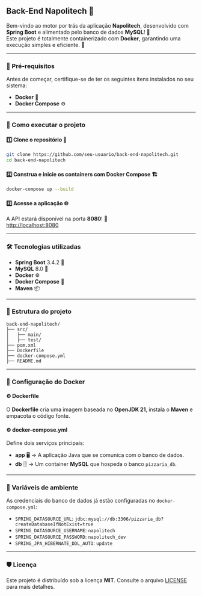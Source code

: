 ## Back-End Napolitech 🎯

Bem-vindo ao motor por trás da aplicação **Napolitech**, desenvolvido com **Spring Boot** e alimentado pelo banco de dados **MySQL**! 🚀  
Este projeto é totalmente containerizado com **Docker**, garantindo uma execução simples e eficiente. 🐳  

---

### 🔧 Pré-requisitos

Antes de começar, certifique-se de ter os seguintes itens instalados no seu sistema:

- **Docker** 🐳  
- **Docker Compose** ⚙️  

---

### 🚀 Como executar o projeto

#### 1️⃣ Clone o repositório 📂  
```bash
git clone https://github.com/seu-usuario/back-end-napolitech.git
cd back-end-napolitech
```

#### 2️⃣ Construa e inicie os containers com Docker Compose 🏗️  
```bash
docker-compose up --build
```

#### 3️⃣ Acesse a aplicação 🌐  
A API estará disponível na porta **8080**! 🎯  
[http://localhost:8080](http://localhost:8080)

---

### 🛠️ Tecnologias utilizadas

- **Spring Boot** 3.4.2 🚀  
- **MySQL** 8.0 🐳  
- **Docker** ⚙️  
- **Docker Compose** 🔁  
- **Maven** 📦  

---

### 📂 Estrutura do projeto

```plaintext
back-end-napolitech/
├── src/
│   ├── main/
│   ├── test/
├── pom.xml
├── Dockerfile
├── docker-compose.yml
├── README.md
```

---

### 🐳 Configuração do Docker

#### ⚙️ Dockerfile  
O **Dockerfile** cria uma imagem baseada no **OpenJDK 21**, instala o **Maven** e empacota o código fonte.

#### ⚙️ docker-compose.yml  
Define dois serviços principais:  
- **app** 🖥️ → A aplicação Java que se comunica com o banco de dados.  
- **db** 🗄️ → Um container **MySQL** que hospeda o banco `pizzaria_db`.

---

### 🔐 Variáveis de ambiente

As credenciais do banco de dados já estão configuradas no `docker-compose.yml`:

- `SPRING_DATASOURCE_URL`: `jdbc:mysql://db:3306/pizzaria_db?createDatabaseIfNotExist=true`  
- `SPRING_DATASOURCE_USERNAME`: `napolitech`  
- `SPRING_DATASOURCE_PASSWORD`: `napolitech_dev`  
- `SPRING_JPA_HIBERNATE_DDL_AUTO`: `update`  

---

### 🛡️ Licença

Este projeto é distribuído sob a licença **MIT**. Consulte o arquivo [LICENSE](./LICENSE) para mais detalhes.
